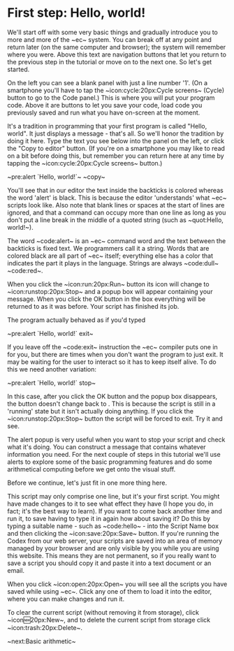 # First step: Hello, world! #
We'll start off with some very basic things and gradually introduce you to more and more of the ~ec~ system. You can break off at any point and return later (on the same computer and browser); the system will remember where you were. Above this text are navigation buttons that let you return to the previous step in the tutorial or move on to the next one. So let's get started.

On the left you can see a blank panel with just a line number '1'. (On a smartphone you'll have to tap the ~icon:cycle:20px:Cycle screens~ (Cycle) button to go to the Code panel.) This is where you will put your program code. Above it are buttons to let you save your code, load code you previously saved and run what you have on-screen at the moment.

It's a tradition in programming that your first program is called "Hello, world". It just displays a message - that's all. So we'll honor the tradition by doing it here. Type the text you see below into the panel on the left, or click the "Copy to editor" button. (If you're on a smartphone you may like to read on a bit before doing this, but remember you can return here at any time by tapping the ~icon:cycle:20px:Cycle screens~ button.)

~pre:alert &#96;Hello, world!&#96;~
~copy~

You'll see that in our editor the text inside the backticks is colored whereas the word 'alert' is black. This is because the editor 'understands' what ~ec~ scripts look like. Also note that blank lines or spaces at the start of lines are ignored, and that a command can occupy more than one line as long as you don't put a line break in the middle of a quoted string (such as ~quot:Hello, world!~).

The word ~code:alert~ is an ~ec~ command word and the text between the backticks is fixed text. We programmers call it a string. Words that are colored black are all part of ~ec~ itself; everything else has a color that indicates the part it plays in the language. Strings are always ~code:dull~ ~code:red~.

When you click the ~icon:run:20px:Run~ button its icon will change to ~icon:runstop:20px:Stop~ and a popup box will appear containing your message. When you click the OK button in the box everything will be returned to as it was before. Your script has finished its job.

The program actually behaved as if you'd typed

~pre:alert &#96;Hello, world!&#96;
exit~

If you leave off the ~code:exit~ instruction the ~ec~ compiler puts one in for you, but there are times when you don't want the program to just exit. It may be waiting for the user to interact so it has to keep itself alive. To do this we need another variation:

~pre:alert &#96;Hello, world!&#96;
stop~

In this case, after you click the OK button and the popup box disappears, the  button doesn't change back to . This is because the script is still in a 'running' state but it isn't actually doing anything. If you click the ~icon:runstop:20px:Stop~ button the script will be forced to exit. Try it and see.

The alert popup is very useful when you want to stop your script and check what it's doing. You can construct a message that contains whatever information you need. For the next couple of steps in this tutorial we'll use alerts to explore some of the basic programming features and do some arithmetical computing before we get onto the visual stuff.

Before we continue, let's just fit in one more thing here.

This script may only comprise one line, but it's your first script. You might have made changes to it to see what effect they have (I hope you do, in fact; it's the best way to learn). If you want to come back another time and run it, to save having to type it in again how about saving it? Do this by typing a suitable name - such as ~code:hello~ - into the Script Name box and then clicking the ~icon:save:20px:Save~ button. If you're running the Codex from our web server, your scripts are saved into an area of memory managed by your browser and are only visible by you while you are using this website. This means they are not permanent, so if you really want to save a script you should copy it and paste it into a text document or an email.

When you click ~icon:open:20px:Open~ you will see all the scripts you have saved while using ~ec~. Click any one of them to load it into the editor, where you can make changes and run it.

To clear the current script (without removing it from storage), click ~icon:new:20px:New~, and to delete the current script from storage click ~icon:trash:20px:Delete~.

~next:Basic arithmetic~
